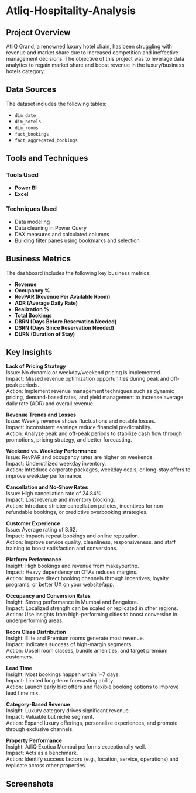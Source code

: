 # Atliq-Hospitality-Analysis
## Project Overview

AtliQ Grand, a renowned luxury hotel chain, has been struggling with revenue and market share due to increased competition and ineffective management decisions. The objective of this project was to leverage data analytics to regain market share and boost revenue in the luxury/business hotels category.

## Data Sources

The dataset includes the following tables:
- `dim_date`
- `dim_hotels`
- `dim_rooms`
- `fact_bookings`
- `fact_aggregated_bookings`

## Tools and Techniques

### Tools Used
- **Power BI**
- **Excel**

### Techniques Used
- Data modeling
- Data cleaning in Power Query
- DAX measures and calculated columns
- Building filter panes using bookmarks and selection

## Business Metrics

The dashboard includes the following key business metrics:
- **Revenue**
- **Occupancy %**
- **RevPAR (Revenue Per Available Room)**
- **ADR (Average Daily Rate)**
- **Realization %**
- **Total Bookings**
- **DBRN (Days Before Reservation Needed)**
- **DSRN (Days Since Reservation Needed)**
- **DURN (Duration of Stay)**
## Key Insights
**Lack of Pricing Strategy**  
Issue: No dynamic or weekday/weekend pricing is implemented.  
Impact: Missed revenue optimization opportunities during peak and off-peak periods.  
Action: Implement revenue management techniques such as dynamic pricing, demand-based rates, and yield management to increase average daily rate (ADR) and overall revenue.  

**Revenue Trends and Losses**   
Issue: Weekly revenue shows fluctuations and notable losses.  
Impact: Inconsistent earnings reduce financial predictability.  
Action: Analyze peak and off-peak periods to stabilize cash flow through promotions, pricing strategy, and better forecasting.  

**Weekend vs. Weekday Performance**  
Issue: RevPAR and occupancy rates are higher on weekends.  
Impact: Underutilized weekday inventory.  
Action: Introduce corporate packages, weekday deals, or long-stay offers to improve weekday performance.  

**Cancellation and No-Show Rates**  
Issue: High cancellation rate of 24.84%.  
Impact: Lost revenue and inventory blocking.  
Action: Introduce stricter cancellation policies, incentives for non-refundable bookings, or predictive overbooking strategies.  

**Customer Experience**   
Issue: Average rating of 3.62.  
Impact: Impacts repeat bookings and online reputation.  
Action: Improve service quality, cleanliness, responsiveness, and staff training to boost satisfaction and conversions.  

**Platform Performance**    
Insight: High bookings and revenue from makeyourtrip.  
Impact: Heavy dependency on OTAs reduces margins.  
Action: Improve direct booking channels through incentives, loyalty programs, or better UX on your website/app.  

**Occupancy and Conversion Rates**   
Insight: Strong performance in Mumbai and Bangalore.  
Impact: Localized strength can be scaled or replicated in other regions.  
Action: Use insights from high-performing cities to boost conversion in underperforming areas.  

**Room Class Distribution**    
Insight: Elite and Premium rooms generate most revenue.  
Impact: Indicates success of high-margin segments.  
Action: Upsell room classes, bundle amenities, and target premium customers.  

**Lead Time**  
Insight: Most bookings happen within 1–7 days.  
Impact: Limited long-term forecasting ability.  
Action: Launch early bird offers and flexible booking options to improve lead time mix.  

**Category-Based Revenue**    
Insight: Luxury category drives significant revenue.  
Impact: Valuable but niche segment.  
Action: Expand luxury offerings, personalize experiences, and promote through exclusive channels.  

**Property Performance**   
Insight: AtliQ Exotica Mumbai performs exceptionally well.  
Impact: Acts as a benchmark.  
Action: Identify success factors (e.g., location, service, operations) and replicate across other properties.  

## Screenshots


